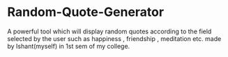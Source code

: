 # Random-Quote-Generator
A powerful tool which will display random quotes according to the field selected by the user such as happiness , friendship , meditation etc. made by Ishant(myself)
in 1st sem of my college.

